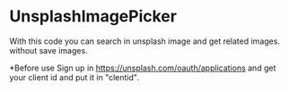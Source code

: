 # UnsplashImagePicker
With this code you can search in unsplash image and get related images. without save images.

*Before use
Sign up in https://unsplash.com/oauth/applications and get your client id and put it in "clentid".
